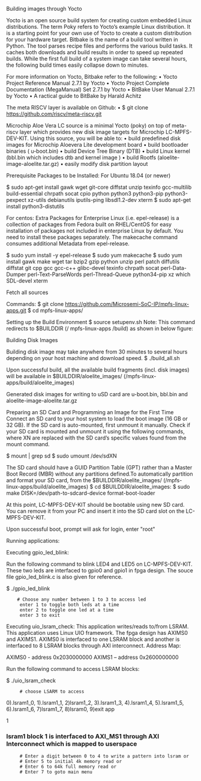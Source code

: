 Building images through Yocto

Yocto is an open source build system for creating custom embedded Linux distributions. The term Poky refers to Yocto’s example Linux distribution. It is a starting point for your own use of Yocto to create a custom distribution for your hardware target.
Bitbake is the name of a build tool written in Python. The tool parses recipe files and performs the various build tasks. It caches both downloads and build results in order to speed up repeated builds. While the first full build of a system image can take several hours, the following build times easily collapse down to minutes.

 For more information on Yocto, Bitbake refer to the following:
•       Yocto Project Reference Manual 2.7.1 by Yocto
•       Yocto Project Complete Documentation (MegaManual) Set 2.7.1 by Yocto
•       BitBake User Manual 2.7.1 by Yocto
•       A ractical guide to BitBake by Harald Achitz

The meta RISCV layer is available on Github:
•       $ git clone https://github.com/riscv/meta-riscv.git

Microchip Aloe Vera LC source is a minimal Yocto (poky)  on top of meta-riscv layer which provides new disk image targets for Microchip LC-MPFS-DEV-KIT.
 Using this source, you will be able to:
•       build predefined disk images for Microchip Aloevera Lite development board
•       build bootloader binaries ( u-boot.bin)
•       build Device Tree Binary (DTB)
•       build Linux kernel (bbl.bin which includes dtb and kernel image )
•       build Rootfs (aloelite-image-aloelite.tar.gz)
•       easily modify disk partition layout

Prerequisite Packages to be Installed:
For Ubuntu 18.04 (or newer)

$ sudo apt-get install gawk wget git-core diffstat unzip texinfo gcc-multilib build-essential chrpath socat cpio python python3 python3-pip python3-pexpect  xz-utils debianutils iputils-ping libsdl1.2-dev xterm
$ sudo apt-get install python3-distutils

For centos:
Extra Packages for Enterprise Linux (i.e. epel-release) is a collection of packages from Fedora built on RHEL/CentOS for easy installation of packages not included in enterprise Linux by default. You need to install these packages separately.
The makecache command consumes additional Metadata from epel-release.

$ sudo yum install -y epel-release
$ sudo yum makecache
$ sudo yum install gawk make wget tar bzip2 gzip python unzip perl patch diffutils diffstat git cpp gcc gcc-c++ glibc-devel texinfo chrpath socat  perl-Data-Dumper perl-Text-ParseWords perl-Thread-Queue python34-pip xz which SDL-devel xterm


Fetch all sources


Commands:
$ git clone https://github.com/Microsemi-SoC-IP/mpfs-linux-apps.git
$ cd mpfs-linux-apps/

Setting up the Build Environment
$ source setupenv.sh
Note: This command redirects to $BUILDDIR (<path>/ mpfs-linux-apps /build) as shown in below figure:

Building Disk Images

Building disk image may take anywhere from 30 minutes to several hours depending on your host machine and download speed.
$ ./build_all.sh

Upon successful build, all the available build fragments (incl. disk images) will be available in $BUILDDIR/aloelite_images/ (<path>/mpfs-linux-apps/build/aloelite_images)

Generated disk images for writing to uSD card are
u-boot.bin, bbl.bin and aloelite-image-aloelite.tar.gz

Preparing an SD Card and Programming an Image for the First Time
Connect an SD card to your host system to load the boot image (16 GB or 32 GB). If the SD card is
auto-mounted, first unmount it manually. Check if your SD card is mounted and unmount it using the
following commands, where XN are replaced with the SD card’s specific values found from the mount
command.

$ mount | grep sd
$ sudo umount /dev/sdXN

The SD card should have a GUID Partition Table (GPT) rather than a Master Boot Record (MBR) without any
partitions defined.To automatically partition and format your SD card, from the $BUILDDIR/aloelite_images/  (<path>/mpfs-linux-apps/build/aloelite_images)
     $ cd $BUILDDIR/aloelite_images:
     $ sudo make DISK=/dev/path-to-sdcard-device format-boot-loader

At this point, LC-MPFS-DEV-KIT should be bootable using  new SD card. You can remove it from your PC and insert it into the SD card slot on the LC-MPFS-DEV-KIT.

Upon successful boot, prompt will ask for login, enter "root"


Running applications:

Executing gpio_led_blink:

Run the following command to blink LED4 and LED5 on LC-MPFS-DEV-KIT. These two leds are interfaced to gpio0 and gpio1 in fpga design.
The souce file gpio_led_blink.c is also given for reference.

$ ./gpio_led_blink


        # Choose any number between 1 to 3 to access led
         enter 1 to toggle both leds at a time
         enter 2 to toggle one led at a time
         enter 3 to exit


Executing uio_lsram_check:
This application writes/reads to/from LSRAM.
This application uses Linux UIO framework.
The fpga design has AXIMS0 and AXIMS1.
AXIMS0 is interfaced to one LSRAM block and another is interfaced to 8 LSRAM blocks through AXI interconnect.
Address Map:

AXIMS0 -  address 0x2030000000
AXIMS1 – address  0x2600000000

Run the following command to access LSRAM blocks:


$ ./uio_lsram_check


         # choose LSARM to access
 0).lsram1_0, 1).lsram1_1, 2)lsram1_2, 3).lsram1_3, 4).lsram1_4, 5).lsram1_5, 6).lsram1_6, 7)lsram1_7, 8)lsram0, 9)exit app

1
### lsram1 block 1 is interfaced to AXI_MS1 through AXI Interconnect which is mapped to userspace
         # Enter a digit between 0 to 4 to write a pattern into lsram or
         # Enter 5 to initial 4k memory read or
         # Enter 6 to 64k full memory read or
         # Enter 7 to goto main menu
